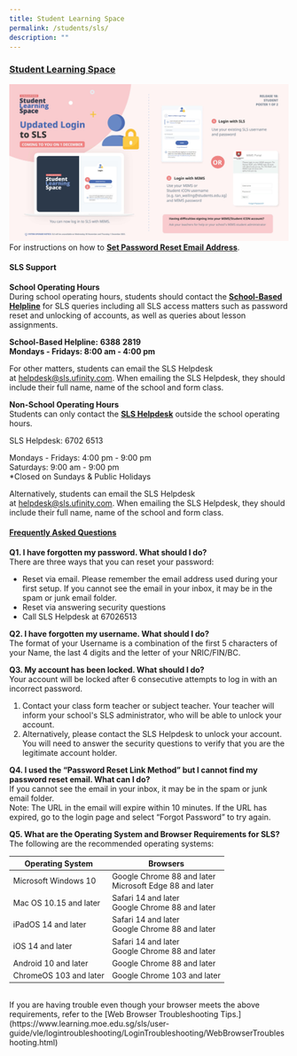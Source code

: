 ```yaml
---
title: Student Learning Space
permalink: /students/sls/
description: ""
---
```

### **[Student Learning Space](https://vle.learning.moe.edu.sg/login)**

![](/images/SLS%20Login.jpg)
<br>
For instructions on how to **[Set Password Reset Email Address](/files/userguide.pdf)**.

#### **SLS Support**
**School Operating Hours**<br>
During school operating hours, students should contact the **<u>School-Based Helpline</u>** for SLS queries including all SLS access matters such as password reset and unlocking of accounts, as well as queries about lesson assignments.

**School-Based Helpline:** **6388** **2819**<br>
**Mondays - Fridays: 8:00 am - 4:00 pm**

For other matters, students can email the SLS Helpdesk at [helpdesk@sls.ufinity.com](mailto:helpdesk@sls.ufinity.com). When emailing the SLS Helpdesk, they should include their full name, name of the school and form class.

**Non-School Operating Hours**<br>
Students can only contact the **<u>SLS Helpdesk</u>** outside the school operating hours.

SLS Helpdesk: 6702 6513

Mondays - Fridays: 4:00 pm - 9:00 pm<br>
Saturdays: 9:00 am - 9:00 pm<br>
\*Closed on Sundays & Public Holidays

Alternatively, students can email the SLS Helpdesk at [helpdesk@sls.ufinity.com](mailto:helpdesk@sls.ufinity.com). When emailing the SLS Helpdesk, they should include their full name, name of the school and form class.<br>
#### **<u>Frequently Asked Questions</u>**<br>
**Q1. I have forgotten my password. What should I do?** <br>
There are three ways that you can reset your password:
*   Reset via email. Please remember the email address used during your first setup. If you cannot see the email in your inbox, it may be in the spam or junk email folder.
*   Reset via answering security questions
*   Call SLS Helpdesk at 67026513

**Q2. I have forgotten my username. What should I do?** 
<br>
The format of your Username is a combination of the first 5 characters of your Name, the last 4 digits and the letter of your NRIC/FIN/BC.<br>

**Q3. My account has been locked. What should I do?**  <br>
Your account will be locked after 6 consecutive attempts to log in with an incorrect password.
<br>
1. Contact your class form teacher or subject teacher. Your teacher will inform your school's SLS administrator, who will be able to unlock your account.
2. Alternatively, please contact the SLS Helpdesk to unlock your account. You will need to answer the security questions to verify that you are the legitimate account holder.<br>

**Q4. I used the “Password Reset Link Method” but I cannot find my password reset email. What can I do?**  
If you cannot see the email in your inbox, it may be in the spam or junk email folder.
<br>
Note: The URL in the email will expire within 10 minutes. If the URL has expired, go to the login page and select “Forgot Password” to try again.<br>

**Q5. What are the Operating System and Browser Requirements for SLS?**  
The following are the recommended operating systems:<br>

| Operating System | Browsers | 
| -------- | -------- | 
| Microsoft Windows 10     | Google Chrome 88 and later<br>Microsoft Edge 88 and later     | 
| Mac OS 10.15 and later     | Safari 14 and later<br>Google Chrome 88 and later     | 
| iPadOS 14 and later     | Safari 14 and later<br>Google Chrome 88 and later     | 
| iOS 14 and later     | Safari 14 and later<br>Google Chrome 88 and later     | 
| Android 10 and later     | Google Chrome 88 and later     | 
| ChromeOS 103 and later     | Google Chrome 103 and later     | 

<br>
If you are having trouble even though your browser meets the above requirements, refer to the [Web Browser Troubleshooting Tips.](https://www.learning.moe.edu.sg/sls/user-guide/vle/logintroubleshooting/LoginTroubleshooting/WebBrowserTroubleshooting.html)